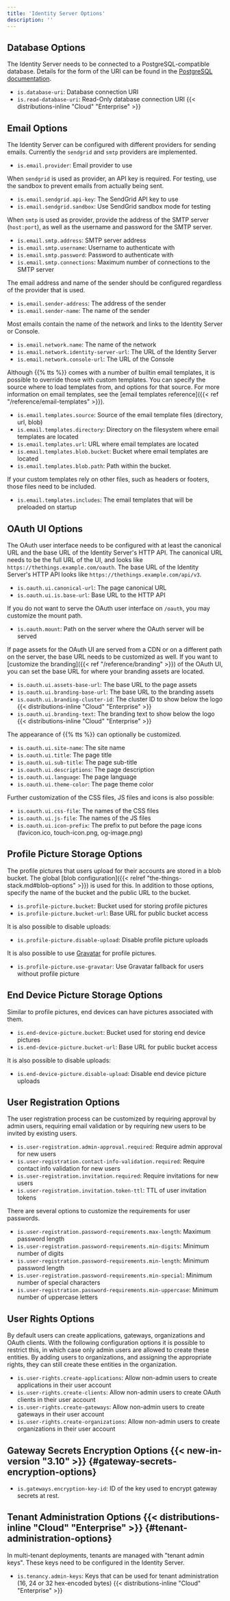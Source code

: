 ```yaml
---
title: 'Identity Server Options'
description: ''
---
```


## Database Options

The Identity Server needs to be connected to a PostgreSQL-compatible database. Details for the form of the URI can be found in the [PostgreSQL documentation](https://www.postgresql.org/docs/current/libpq-connect.html#LIBPQ-CONNSTRING).

- `is.database-uri`: Database connection URI
- `is.read-database-uri`: Read-Only database connection URI {{< distributions-inline "Cloud" "Enterprise" >}}

## Email Options

The Identity Server can be configured with different providers for sending emails. Currently the `sendgrid` and `smtp` providers are implemented.

- `is.email.provider`: Email provider to use

When `sendgrid` is used as provider, an API key is required. For testing, use the sandbox to prevent emails from actually being sent.

- `is.email.sendgrid.api-key`: The SendGrid API key to use
- `is.email.sendgrid.sandbox`: Use SendGrid sandbox mode for testing

When `smtp` is used as provider, provide the address of the SMTP server (`host:port`), as well as the username and password for the SMTP server.

- `is.email.smtp.address`: SMTP server address
- `is.email.smtp.username`: Username to authenticate with
- `is.email.smtp.password`: Password to authenticate with
- `is.email.smtp.connections`: Maximum number of connections to the SMTP server

The email address and name of the sender should be configured regardless of the provider that is used.

- `is.email.sender-address`: The address of the sender
- `is.email.sender-name`: The name of the sender

Most emails contain the name of the network and links to the Identity Server or Console.

- `is.email.network.name`: The name of the network
- `is.email.network.identity-server-url`: The URL of the Identity Server
- `is.email.network.console-url`: The URL of the Console

Although {{% tts %}} comes with a number of builtin email templates, it is possible to override those with custom templates. You can specify the source where to load templates from, and options for that source. For more information on email templates, see the [email templates reference]({{< ref "/reference/email-templates" >}}).

- `is.email.templates.source`: Source of the email template files (directory, url, blob)
- `is.email.templates.directory`: Directory on the filesystem where email templates are located
- `is.email.templates.url`: URL where email templates are located
- `is.email.templates.blob.bucket`: Bucket where email templates are located
- `is.email.templates.blob.path`: Path within the bucket.

If your custom templates rely on other files, such as headers or footers, those files need to be included.

- `is.email.templates.includes`: The email templates that will be preloaded on startup

## OAuth UI Options

The OAuth user interface needs to be configured with at least the canonical URL and the base URL of the Identity Server's HTTP API. The canonical URL needs to be the full URL of the UI, and looks like `https://thethings.example.com/oauth`. The base URL of the Identity Server's HTTP API looks like `https://thethings.example.com/api/v3`.

- `is.oauth.ui.canonical-url`: The page canonical URL
- `is.oauth.ui.is.base-url`: Base URL to the HTTP API

If you do not want to serve the OAuth user interface on `/oauth`, you may customize the mount path.

- `is.oauth.mount`: Path on the server where the OAuth server will be served

If page assets for the OAuth UI are served from a CDN or on a different path on the server, the base URL needs to be customized as well. If you want to [customize the branding]({{< ref "/reference/branding" >}}) of the OAuth UI, you can set the base URL for where your branding assets are located.

- `is.oauth.ui.assets-base-url`: The base URL to the page assets
- `is.oauth.ui.branding-base-url`: The base URL to the branding assets
- `is.oauth.ui.branding-cluster-id`: The cluster ID to show below the logo {{< distributions-inline "Cloud" "Enterprise" >}}
- `is.oauth.ui.branding-text`: The branding text to show below the logo {{< distributions-inline "Cloud" "Enterprise" >}}

The appearance of {{% tts %}} can optionally be customized.

- `is.oauth.ui.site-name`: The site name
- `is.oauth.ui.title`: The page title
- `is.oauth.ui.sub-title`: The page sub-title
- `is.oauth.ui.descriptions`: The page description
- `is.oauth.ui.language`: The page language
- `is.oauth.ui.theme-color`: The page theme color

Further customization of the CSS files, JS files and icons is also possible:

- `is.oauth.ui.css-file`: The names of the CSS files
- `is.oauth.ui.js-file`: The names of the JS files
- `is.oauth.ui.icon-prefix`: The prefix to put before the page icons (favicon.ico, touch-icon.png, og-image.png)

## Profile Picture Storage Options

The profile pictures that users upload for their accounts are stored in a blob bucket. The global [blob configuration]({{< relref "the-things-stack.md#blob-options" >}}) is used for this. In addition to those options, specify the name of the bucket and the public URL to the bucket.

- `is.profile-picture.bucket`: Bucket used for storing profile pictures
- `is.profile-picture.bucket-url`: Base URL for public bucket access

It is also possible to disable uploads:

- `is.profile-picture.disable-upload`: Disable profile picture uploads

It is also possible to use [Gravatar](https://gravatar.com) for profile pictures.

- `is.profile-picture.use-gravatar`: Use Gravatar fallback for users without profile picture

## End Device Picture Storage Options

Similar to profile pictures, end devices can have pictures associated with them.

- `is.end-device-picture.bucket`: Bucket used for storing end device pictures
- `is.end-device-picture.bucket-url`: Base URL for public bucket access

It is also possible to disable uploads:

- `is.end-device-picture.disable-upload`: Disable end device picture uploads

## User Registration Options

The user registration process can be customized by requiring approval by admin users, requiring email validation or by requiring new users to be invited by existing users.

- `is.user-registration.admin-approval.required`: Require admin approval for new users
- `is.user-registration.contact-info-validation.required`: Require contact info validation for new users
- `is.user-registration.invitation.required`: Require invitations for new users
- `is.user-registration.invitation.token-ttl`: TTL of user invitation tokens

There are several options to customize the requirements for user passwords.

- `is.user-registration.password-requirements.max-length`: Maximum password length
- `is.user-registration.password-requirements.min-digits`: Minimum number of digits
- `is.user-registration.password-requirements.min-length`: Minimum password length
- `is.user-registration.password-requirements.min-special`: Minimum number of special characters
- `is.user-registration.password-requirements.min-uppercase`: Minimum number of uppercase letters

## User Rights Options

By default users can create applications, gateways, organizations and OAuth clients. With the following configuration options it is possible to restrict this, in which case only admin users are allowed to create these entities. By adding users to organizations, and assigning the appropriate rights, they can still create these entities in the organization.

- `is.user-rights.create-applications`: Allow non-admin users to create applications in their user account
- `is.user-rights.create-clients`: Allow non-admin users to create OAuth clients in their user account
- `is.user-rights.create-gateways`: Allow non-admin users to create gateways in their user account
- `is.user-rights.create-organizations`: Allow non-admin users to create organizations in their user account

## Gateway Secrets Encryption Options {{< new-in-version "3.10" >}} {#gateway-secrets-encryption-options}

- `is.gateways.encryption-key-id`: ID of the key used to encrypt gateway secrets at rest.

## Tenant Administration Options {{< distributions-inline "Cloud" "Enterprise" >}} {#tenant-administration-options}

In multi-tenant deployments, tenants are managed with "tenant admin keys". These keys need to be configured in the Identity Server.

- `is.tenancy.admin-keys`: Keys that can be used for tenant administration (16, 24 or 32 hex-encoded bytes) {{< distributions-inline "Cloud" "Enterprise" >}}
